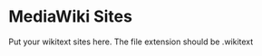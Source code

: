 MediaWiki Sites
===============

Put your wikitext sites here.
The file extension should be .wikitext
